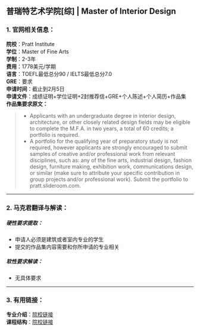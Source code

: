 ## 普瑞特艺术学院[综] | Master of Interior Design


### 1. 官网相关信息：

**院校**：Pratt Institute  
**学位**：Master of Fine Arts  
**学制**：2-3年  
**费用**：1778美元/学期  
**语言**：TOEFL最低总分90 / IELTS最低总分7.0  
**GRE**：要求    
**申请时间**：截止到2月5日  
**申请文件**：成绩证明+学位证明+2封推荐信+GRE+个人陈述+个人简历+作品集  
**作品集要求原文：**   

> - Applicants with an undergraduate degree in interior design, architecture, or other
closely related design fields may be eligible to complete the M.F.A. in two years, a total
of 60 credits; a portfolio is required.
> - A portfolio for the qualifying year of preparatory study is not required, however applicants are strongly encouraged to submit samples of creative and/or professional work from relevant disciplines, such as: any of the fine arts, industrial design, fashion design, furniture making, exhibition work, communications design, or similar (make sure to attribute your specific contribution in group projects and/or professional work). Submit the portfolio to pratt.slideroom.com.



---


### 2. 马克君翻译与解读：

##### 硬性要求提取：
- 申请人必须是建筑或者室内专业的学生
- 提交的作品集内容需要和你所申请的专业相关


##### 软性要求解读：
- 无具体要求


---


### 3. 有用链接：

**专业介绍**：[院校链接](https://www.pratt.edu/academics/school-of-design/graduate-school-of-design/interior-design-grad/)  
**课程结构**：[院校链接](https://www.pratt.edu/academics/school-of-design/graduate-school-of-design/interior-design-grad/interior-design-mfa/)